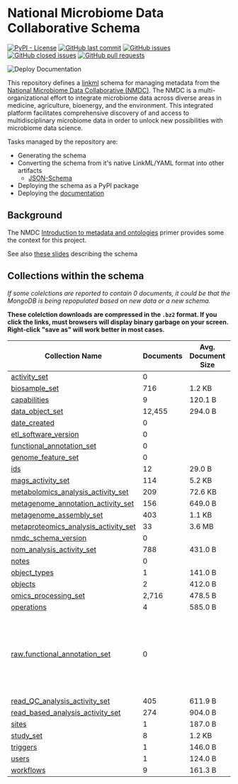 # National Microbiome Data Collaborative Schema

[![PyPI - License](https://img.shields.io/pypi/l/nmdc-schema)](https://github.com/microbiomedata/nmdc-schema/blob/mam-readme/LICENSE)
[![GitHub last commit](https://img.shields.io/github/last-commit/microbiomedata/nmdc-schema?branch=main&kill_cache=1)](https://github.com/microbiomedata/nmdc-schema/commits)
[![GitHub issues](https://img.shields.io/github/issues/microbiomedata/nmdc-schema?branch=master&kill_cache=1)](https://github.com/microbiomedata/nmdc-schema/issues)
[![GitHub closed issues](https://img.shields.io/github/issues-closed-raw/microbiomedata/nmdc-schema?branch=main&kill_cache=1)](https://github.com/microbiomedata/nmdc-schema/issues?q=is%3Aissue+is%3Aclosed)
[![GitHub pull requests](https://img.shields.io/github/issues-pr-raw/microbiomedata/nmdc-schema?branch=main&kill_cache=1)](https://github.com/microbiomedata/nmdc-schema/pulls)

![Deploy Documentation](https://github.com/microbiomedata/nmdc-schema/workflows/Build%20and%20Deploy%20Static%20Mkdocs%20Documentation/badge.svg?branch=main)

This repository defines a [linkml](https://github.com/linkml/linkml) schema for managing metadata from the [National Microbiome Data Collaborative (NMDC)](https://microbiomedata.org/). The NMDC is a multi-organizational effort to integrate microbiome data across diverse areas in medicine, agriculture, bioenergy, and the environment. This integrated platform facilitates comprehensive discovery of and access to multidisciplinary microbiome data in order to unlock new possibilities with microbiome data science. 

Tasks managed by the repository are:

-   Generating the schema
-   Converting the schema from it's native LinkML/YAML format into other artifacts
    -   [JSON-Schema](jsonschema/nmdc.schema.json)
-   Deploying the schema as a PyPI package
-   Deploying the [documentation](https://microbiomedata.github.io/nmdc-metadata/) 

## Background

The NMDC [Introduction to metadata and ontologies](https://microbiomedata.org/introduction-to-metadata-and-ontologies/) primer provides some the context for this project.

See also [these slides](https://microbiomedata.github.io/nmdc-metadata/docs/schema-slides) describing the schema

## Collections within the schema

_If some colelctions are reported to contain 0 documents, it could be that the MongoDB is being repopulated based on new data or a new schema._

**These colelction downloads are compressed in the `.bz2` format. If you click the links, must browsers will display binary garbage on your screen. Right-click "save as" will work better in most cases.**


| Collection Name                                                                                                                                                         | Documents | Avg. Document Size | Total Document Size | Notes                                                              |
|-------------------------------------------------------------------------------------------------------------------------------------------------------------------------|-----------|--------------------|---------------------|--------------------------------------------------------------------|
| [activity_set](https://polyneme.nyc3.cdn.digitaloceanspaces.com/nmdc/mongo/export/dwinston_share/activity_set.json.bz2)                                                 | 0         |                    | 0.0 B               |                                                                    |
| [biosample_set](https://polyneme.nyc3.cdn.digitaloceanspaces.com/nmdc/mongo/export/dwinston_share/biosample_set.json.bz2)                                               | 716       | 1.2 KB             | 835.1 KB            |                                                                    |
| [capabilities](https://polyneme.nyc3.cdn.digitaloceanspaces.com/nmdc/mongo/export/dwinston_share/capabilities.json.bz2)                                                 | 9         | 120.1 B            | 1.1 KB              |                                                                    |
| [data_object_set](https://polyneme.nyc3.cdn.digitaloceanspaces.com/nmdc/mongo/export/dwinston_share/data_object_set.json.bz2)                                           | 12,455    | 294.0 B            | 3.5 MB              |                                                                    |
| [date_created](https://polyneme.nyc3.cdn.digitaloceanspaces.com/nmdc/mongo/export/dwinston_share/date_created.json.bz2)                                                 | 0         |                    | 0.0 B               |                                                                    |
| [etl_software_version](https://polyneme.nyc3.cdn.digitaloceanspaces.com/nmdc/mongo/export/dwinston_share/etl_software_version.json.bz2)                                 | 0         |                    | 0.0 B               |                                                                    |
| [functional_annotation_set](https://polyneme.nyc3.cdn.digitaloceanspaces.com/nmdc/mongo/export/dwinston_share/functional_annotation_set.json.bz2)                       | 0         |                    | 0.0 B               |                                                                    |
| [genome_feature_set](https://polyneme.nyc3.cdn.digitaloceanspaces.com/nmdc/mongo/export/dwinston_share/genome_feature_set.json.bz2)                                     | 0         |                    | 0.0 B               |                                                                    |
| [ids](https://polyneme.nyc3.cdn.digitaloceanspaces.com/nmdc/mongo/export/dwinston_share/ids.json.bz2)                                                                   | 12        | 29.0 B             | 348.0 B             |                                                                    |
| [mags_activity_set](https://polyneme.nyc3.cdn.digitaloceanspaces.com/nmdc/mongo/export/dwinston_share/mags_activity_set.json.bz2)                                       | 114       | 5.2 KB             | 597.7 KB            |                                                                    |
| [metabolomics_analysis_activity_set](https://polyneme.nyc3.cdn.digitaloceanspaces.com/nmdc/mongo/export/dwinston_share/metabolomics_analysis_activity_set.json.bz2)     | 209       | 72.6 KB            | 14.8 MB             |                                                                    |
| [metagenome_annotation_activity_set](https://polyneme.nyc3.cdn.digitaloceanspaces.com/nmdc/mongo/export/dwinston_share/metagenome_annotation_activity_set.json.bz2)     | 156       | 649.0 B            | 98.9 KB             |                                                                    |
| [metagenome_assembly_set](https://polyneme.nyc3.cdn.digitaloceanspaces.com/nmdc/mongo/export/dwinston_share/metagenome_assembly_set.json.bz2)                           | 403       | 1.1 KB             | 427.2 KB            |                                                                    |
| [metaproteomics_analysis_activity_set](https://polyneme.nyc3.cdn.digitaloceanspaces.com/nmdc/mongo/export/dwinston_share/metaproteomics_analysis_activity_set.json.bz2) | 33        | 3.6 MB             | 120.1 MB            |                                                                    |
| [nmdc_schema_version](https://polyneme.nyc3.cdn.digitaloceanspaces.com/nmdc/mongo/export/dwinston_share/nmdc_schema_version.json.bz2)                                   | 0         |                    | 0.0 B               |                                                                    |
| [nom_analysis_activity_set](https://polyneme.nyc3.cdn.digitaloceanspaces.com/nmdc/mongo/export/dwinston_share/nom_analysis_activity_set.json.bz2)                       | 788       | 431.0 B            | 331.7 KB            |                                                                    |
| [notes](https://polyneme.nyc3.cdn.digitaloceanspaces.com/nmdc/mongo/export/dwinston_share/notes.json.bz2)                                                               | 0         |                    | 0.0 B               |                                                                    |
| [object_types](https://polyneme.nyc3.cdn.digitaloceanspaces.com/nmdc/mongo/export/dwinston_share/object_types.json.bz2)                                                 | 1         | 141.0 B            | 141.0 B             |                                                                    |
| [objects](https://polyneme.nyc3.cdn.digitaloceanspaces.com/nmdc/mongo/export/dwinston_share/objects.json.bz2)                                                           | 2         | 412.0 B            | 824.0 B             |                                                                    |
| [omics_processing_set](https://polyneme.nyc3.cdn.digitaloceanspaces.com/nmdc/mongo/export/dwinston_share/omics_processing_set.json.bz2)                                 | 2,716     | 478.5 B            | 1.2 MB              |                                                                    |
| [operations](https://polyneme.nyc3.cdn.digitaloceanspaces.com/nmdc/mongo/export/dwinston_share/operations.json.bz2)                                                     | 4         | 585.0 B            | 2.3 KB              |                                                                    |
| [raw.functional_annotation_set](https://polyneme.nyc3.cdn.digitaloceanspaces.com/nmdc/mongo/export/dwinston_share/raw.functional_annotation_set.json.bz2)               | 0         |                    | 0.0 B               | "raw" means this collection hasn't been run through any validation |
| [read_QC_analysis_activity_set](https://polyneme.nyc3.cdn.digitaloceanspaces.com/nmdc/mongo/export/dwinston_share/read_QC_analysis_activity_set.json.bz2)               | 405       | 611.9 B            | 242.0 KB            |                                                                    |
| [read_based_analysis_activity_set](https://polyneme.nyc3.cdn.digitaloceanspaces.com/nmdc/mongo/export/dwinston_share/read_based_analysis_activity_set.json.bz2)         | 274       | 904.0 B            | 241.9 KB            |                                                                    |
| [sites](https://polyneme.nyc3.cdn.digitaloceanspaces.com/nmdc/mongo/export/dwinston_share/sites.json.bz2)                                                               | 1         | 187.0 B            | 187.0 B             |                                                                    |
| [study_set](https://polyneme.nyc3.cdn.digitaloceanspaces.com/nmdc/mongo/export/dwinston_share/study_set.json.bz2)                                                       | 8         | 1.2 KB             | 9.6 KB              |                                                                    |
| [triggers](https://polyneme.nyc3.cdn.digitaloceanspaces.com/nmdc/mongo/export/dwinston_share/triggers.json.bz2)                                                         | 1         | 146.0 B            | 146.0 B             |                                                                    |
| [users](https://polyneme.nyc3.cdn.digitaloceanspaces.com/nmdc/mongo/export/dwinston_share/users.json.bz2)                                                               | 1         | 124.0 B            | 124.0 B             |                                                                    |
| [workflows](https://polyneme.nyc3.cdn.digitaloceanspaces.com/nmdc/mongo/export/dwinston_share/workflows.json.bz2)                                                       | 9         | 161.3 B            | 1.4 KB              |                                                                    |

